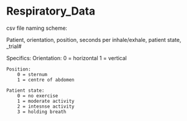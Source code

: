 # Respiratory_Data

csv file naming scheme: 

Patient, 
orientation, 
position, 
seconds per inhale/exhale, 
patient state, 
_trial#

Specifics:
	Orientation: 
		0 = horizontal
		1 = vertical

	Position:
		0 = sternum
		1 = centre of abdomen

	Patient state:
		0 = no exercise
		1 = moderate activity
		2 = intesnse activity
		3 = holding breath
